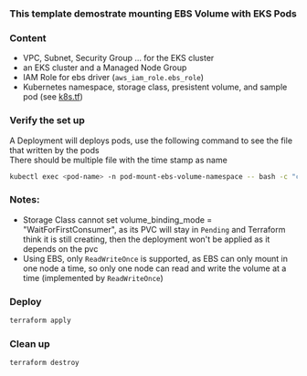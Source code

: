 ### This template demostrate mounting EBS Volume with EKS Pods

### Content
- VPC, Subnet, Security Group ... for the EKS cluster
- an EKS cluster and a Managed Node Group
- IAM Role for ebs driver (`aws_iam_role.ebs_role`)
- Kubernetes namespace, storage class, presistent volume, and sample pod (see [k8s.tf](k8s.tf))


### Verify the set up
A Deployment will deploys pods, use the following command to see the file that written by the pods  
There should be multiple file with the time stamp as name
```sh
kubectl exec <pod-name> -n pod-mount-ebs-volume-namespace -- bash -c "cat data/out"
```

### Notes:
- Storage Class cannot set volume_binding_mode = "WaitForFirstConsumer", as its PVC will stay in `Pending` and Terraform think it is still creating, then the deployment won't be applied as it depends on the pvc
- Using EBS, only `ReadWriteOnce` is supported, as EBS can only mount in one node a time, so only one node can read and write the volume at a time (implemented by `ReadWriteOnce`)

### Deploy
```sh
terraform apply
```

### Clean up

```sh
terraform destroy
```
